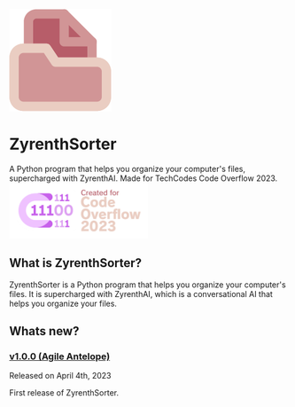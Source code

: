 ![ZyrenthSorter](https://github.com/Marcus5408/ZyrenthSorter/blob/main/assets/images/ZyrenthSorter_Logo.png)
# ZyrenthSorter
 
A Python program that helps you organize your computer's files, supercharged with ZyrenthAI. Made for TechCodes Code Overflow 2023.
<br>
<a href="https://codeoverflow.devpost.com"><img src="https://github.com/Marcus5408/ZyrenthSorter/blob/main/assets/images/code_overflow_mark.png" alt="Code Overflow 2023" width="250" height="100"></a>

## What is ZyrenthSorter?

ZyrenthSorter is a Python program that helps you organize your computer's files. It is supercharged with ZyrenthAI, which is a conversational AI that helps you organize your files. 

## Whats new?

### [v1.0.0 (Agile Antelope)](changelogs/v1.0.0.md)

Released on April 4th, 2023

First release of ZyrenthSorter.
